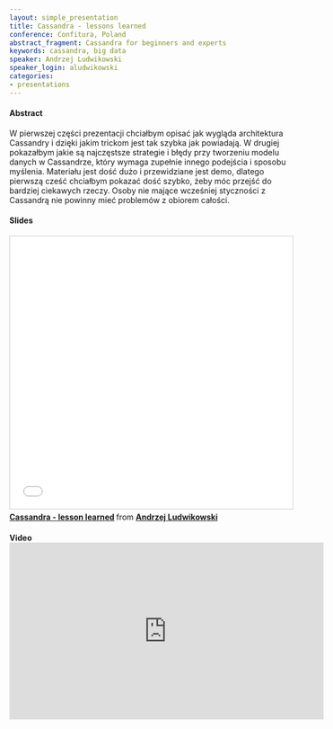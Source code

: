 ```yaml
---
layout: simple_presentation
title: Cassandra - lessons learned
conference: Confitura, Poland
abstract_fragment: Cassandra for beginners and experts
keywords: cassandra, big data
speaker: Andrzej Ludwikowski
speaker_login: aludwikowski
categories:
- presentations
---
```


<h4>Abstract</h4>
W pierwszej części prezentacji chciałbym opisać jak wygląda architektura Cassandry i dzięki jakim trickom jest tak szybka jak powiadają. W drugiej pokazałbym jakie są najczęstsze strategie i błędy przy tworzeniu modelu danych w Cassandrze, który wymaga zupełnie innego podejścia i sposobu myślenia.
Materiału jest dość dużo i przewidziane jest demo, dlatego pierwszą cześć chciałbym pokazać dość szybko, żeby móc przejść do bardziej ciekawych rzeczy. Osoby nie mające wcześniej styczności z Cassandrą nie powinny mieć problemów z obiorem całości.

<h4>Slides</h4>
<iframe src="//www.slideshare.net/slideshow/embed_code/key/p5rKjVBST9sopd" width="595" height="485" frameborder="0" marginwidth="0" marginheight="0" scrolling="no" style="border:1px solid #CCC; border-width:1px; margin-bottom:5px; max-width: 100%;" allowfullscreen> </iframe> <div style="margin-bottom:5px"> <strong> <a href="//www.slideshare.net/AndrzejLudwikowski/cassandra-lesson-learned" title="Cassandra - lesson learned" target="_blank">Cassandra - lesson learned</a> </strong> from <strong><a href="//www.slideshare.net/AndrzejLudwikowski" target="_blank">Andrzej Ludwikowski</a></strong> </div>

<h4>Video</hr>
<iframe width="560" height="315" src="https://www.youtube.com/embed/1amCZ3QC9IQ" frameborder="0" allowfullscreen></iframe>